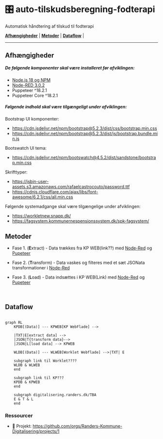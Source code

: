# :control_knobs: auto-tilskudsberegning-fodterapi

Automatisk håndtering af tilskud til fodterapi

[**Afhængigheder**](#afhængigheder) |
[**Metoder**](#metoder) | [**Dataflow**](#dataflow) |

---

## Afhængigheder

##### De følgende komponenter skal være installeret før afviklingen:

- [Node.js 18 og NPM](https://docs.npmjs.com/downloading-and-installing-node-js-and-npm)
- [Node-RED 3.0.2](https://nodered.org/docs/getting-started/windows)
- Puppeteer ^18.2.1
- Puppeteer Core ^18.2.1

##### Følgende indhold skal være tilgængeligt under afviklingen:

Bootstrap UI komponenter:
- https://cdn.jsdelivr.net/npm/bootstrap@5.2.3/dist/css/bootstrap.min.css
- https://cdn.jsdelivr.net/npm/bootstrap@5.2.3/dist/js/bootstrap.bundle.min.js

Bootswatch UI tema:
- https://cdn.jsdelivr.net/npm/bootswatch@4.5.2/dist/sandstone/bootstrap.min.css

Skrifttyper:
- https://jsbin-user-assets.s3.amazonaws.com/rafaelcastrocouto/password.ttf
- https://cdnjs.cloudflare.com/ajax/libs/font-awesome/6.2.1/css/all.min.css

Følgende systemadgange skal være tilgængelige under afviklingen:

- https://workletnew.snapp.dk/
- https://fagsystem.kommunernespensionssystem.dk/spk-fagsystem/

## Metoder

- Fase 1. (**E**xtract) - Data trækkes fra KP WEB(link??) med [Node-Red](https://nodered.org) og [Pupeteer](https://pptr.dev/)
    
- Fase 2. (**T**ransform) - Data vaskes og filteres med et sæt JSONata transformationer i [Node-Red](https://nodered.org)

- Fase 3. (**L**oad) - Data indsættes i KP WEB(Link) med  [Node-Red](https://nodered.org) og [Pupeteer](https://pptr.dev/)

<br> 

## Dataflow

```mermaid

graph RL
    KPDB[(Data)] --- KPWEB[KP WebFlade] --> 
    
    |TXT|E[extract data] -->
    |JSON|T{transform data}-->
    |JSON|L[load data] --> KPWEB

    WLDB[(Data)] --- WLWEB[Worklet Webflade] -->|TXT| E

    subgraph link til Worklet????
    WLDB & WLWEB
    end
  
    subgraph link til KP???
    KPDB & KPWEB
    end
  
    subgraph digitalisering.randers.dk/TBA
    E & T & L
    end
```

### Ressourcer
- :link: Projekt: https://github.com/orgs/Randers-Kommune-Digitalisering/projects/1
